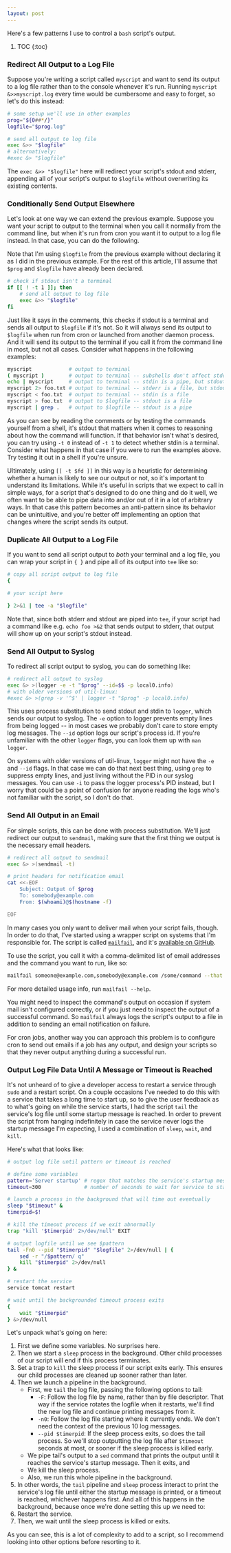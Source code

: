 ```yaml
---
layout: post
---
```


Here's a few patterns I use to control a `bash` script's output.

1. TOC
{:toc}

### Redirect All Output to a Log File

Suppose you're writing a script called `myscript` and want to send its output to a log file rather than to the console whenever it's run.
Running `myscript &>>myscript.log` every time would be cumbersome and easy to forget,
so let's do this instead:

```bash
# some setup we'll use in other examples
prog="${0##*/}"
logfile="$prog.log"

# send all output to log file
exec &>> "$logfile"
# alternatively:
#exec &> "$logfile"
```

The `exec &>> "$logfile"` here will redirect your script's stdout and stderr,
appending all of your script's output to `$logfile` without overwriting its existing contents.

<!--
You can use `&>` instead of `&>>` to overwrite `$logfile`,
effectively replacing its contents with your script's output.

Quick aside about the declaration of `$prog` above:
`${0##*/}` is identical to `$(basename "$0")` except that the former doesn't fork a new process.
-->

### Conditionally Send Output Elsewhere

Let's look at one way we can extend the previous example.
Suppose you want your script to output to the terminal when you call it normally from the command line,
but when it's run from cron you want it to output to a log file instead.
In that case, you can do the following.

Note that I'm using `$logfile` from the previous example without declaring it as I did in the previous example.
For the rest of this article, I'll assume that `$prog` and `$logfile` have already been declared.

```bash
# check if stdout isn't a terminal
if [[ ! -t 1 ]]; then
	# send all output to log file
	exec &>> "$logfile"
fi
```

Just like it says in the comments,
this checks if stdout is a terminal and sends all output to `$logfile` if it's not.
So it will always send its output to `$logfile` when run from cron or launched from another daemon process.
And it will send its output to the terminal if you call it from the command line in most, but not all cases.
Consider what happens in the following examples:

```bash
myscript            # output to terminal
( myscript )        # output to terminal -- subshells don't affect stdout
echo | myscript     # output to terminal -- stdin is a pipe, but stdout is still a terminal
myscript 2> foo.txt # output to terminal -- stderr is a file, but stdout is still a terminal
myscript < foo.txt  # output to terminal -- stdin is a file
myscript > foo.txt  # output to $logfile -- stdout is a file
myscript | grep .   # output to $logfile -- stdout is a pipe
```

As you can see by reading the comments or by testing the commands yourself from a shell,
it's stdout that matters when it comes to reasoning about how the command will function.
If that behavior isn't what's desired,
you can try using `-t 0` instead of `-t 1` to detect whether stdin is a terminal.
Consider what happens in that case if you were to run the examples above. Try testing it out in a shell if you're unsure.

Ultimately, using `[[ -t $fd ]]` in this way is a heuristic for determining whether a human is likely to see our output or not,
so it's important to understand its limitations.
While it's useful in scripts that we expect to call in simple ways,
for a script that's designed to do one thing and do it well,
we often want to be able to pipe data into and/or out of it in a lot of arbitrary ways.
In that case this pattern becomes an anti-pattern since its behavior can be unintuitive,
and you're better off implementing an option that changes where the script sends its output.

### Duplicate All Output to a Log File

If you want to send all script output to *both* your terminal and a log file,
you can wrap your script in `{ }` and pipe all of its output into `tee` like so:

```bash
# copy all script output to log file
{

# your script here

} 2>&1 | tee -a "$logfile"
```

<!--
If you want to overwrite `$logfile` rather than append to it, omit the `-a` flag in the `tee` command.
-->

Note that, since both stderr and stdout are piped into `tee`,
if your script had a command like e.g. `echo foo >&2` that sends output to stderr,
that output will show up on your script's stdout instead.

### Send All Output to Syslog

To redirect all script output to syslog, you can do something like:

```bash
# redirect all output to syslog
exec &> >(logger -e -t "$prog" --id=$$ -p local0.info)
# with older versions of util-linux:
#exec &> >(grep -v '^$' | logger -t "$prog" -p local0.info)
```

This uses process substitution to send stdout and stdin to `logger`, which sends our output to syslog.
The `-e` option to logger prevents empty lines from being logged --
in most cases we probably don't care to store empty log messages.
The `--id` option logs our script's process id.
If you're unfamiliar with the other `logger` flags, you can look them up with `man logger`.

On systems with older versions of util-linux, `logger` might not have the `-e` and `--id` flags.
In that case we can do that next best thing, using `grep` to suppress empty lines,
and just living without the PID in our syslog messages.
You can use `-i` to pass the logger process's PID instead,
but I worry that could be a point of confusion for anyone reading the logs who's not familiar with the script,
so I don't do that.

### Send All Output in an Email

For simple scripts,
this can be done with process substitution.
We'll just redirect our output to `sendmail`,
making sure that the first thing we output is the necessary email headers.

```bash
# redirect all output to sendmail
exec &> >(sendmail -t)

# print headers for notification email
cat <<-EOF
	Subject: Output of $prog
	To: somebody@example.com
	From: $(whoami)@$(hostname -f)

EOF
```

In many cases you only want to deliver mail when your script fails, though.
In order to do that, I've started using a wrapper script on systems that I'm responsible for.
The script is called
[`mailfail`](https://raw.githubusercontent.com/natewoodward/code-snippets/master/bin/mailfail),
and it's
[available on GitHub](https://github.com/natewoodward/code-snippets/blob/master/bin/mailfail).

To use the script, you call it with a comma-delimited list of email addresses and the command you want to run, like so:

```bash
mailfail someone@example.com,somebody@example.com /some/command --that -might fail
```

For more detailed usage info, run `mailfail --help`.

You might need to inspect the command's output on occasion if system mail isn't configured correctly,
or if you just need to inspect the output of a successful command.
So `mailfail` always logs the script's output to a file in addition to sending an email notification on failure.

For cron jobs, another way you can approach this problem is to configure cron to send out emails if a job has any output,
and design your scripts so that they never output anything during a successful run.
<!--
If you already have a lot of scripts that weren't designed that way,
changing them to accomodate that setup can be a lot of work, though.
-->

### Output Log File Data Until A Message or Timeout is Reached

It's not unheard of to give a developer access to restart a service through `sudo` and a restart script.
On a couple occasions I've needed to do this with a service that takes a long time to start up,
so to give the user feedback as to what's going on while the service starts,
I had the script `tail` the service's log file until some startup message is reached.
In order to prevent the script from hanging indefinitely in case the service never logs the startup message I'm expecting,
I used a combination of `sleep`, `wait`, and `kill`.

Here's what that looks like:

```bash
# output log file until pattern or timeout is reached

# define some variables
pattern='Server startup' # regex that matches the service's startup message
timeout=300              # number of seconds to wait for service to start

# launch a process in the background that will time out eventually
sleep "$timeout" &
timerpid=$!

# kill the timeout process if we exit abnormally
trap "kill '$timerpid' 2>/dev/null" EXIT

# output logfile until we see $pattern
tail -Fn0 --pid "$timerpid" "$logfile" 2>/dev/null | {
	sed -r "/$pattern/ q"
	kill "$timerpid" 2>/dev/null
} &

# restart the service
service tomcat restart

# wait until the backgrounded timeout process exits
{
	wait "$timerpid"
} &>/dev/null
```

Let's unpack what's going on here:

1. First we define some variables. No surprises here.
1. Then we start a `sleep` process in the background. Other child processes of our script will end if this process terminates.
1. Set a trap to `kill` the sleep process if our script exits early. This ensures our child processes are cleaned up sooner rather than later.
1. Then we launch a pipeline in the background.
   * First, we `tail` the log file, passing the following options to tail:
     * `-F`: Follow the log file by name, rather than by file descriptor. That way if the service rotates the logfile when it restarts, we'll find the new log file and continue printing messages from it.
     * `-n0`: Follow the log file starting where it currently ends. We don't need the context of the previous 10 log messages.
     * `--pid $timerpid`: If the sleep process exits, so does the tail process. So we'll stop outputting the log file after `$timeout` seconds at most, or sooner if the sleep process is killed early.
   * We pipe tail's output to a `sed` command that prints the output until it reaches the service's startup message. Then it exits, and
   * We kill the sleep process.
   * Also, we run this whole pipeline in the background.
1. In other words, the `tail` pipeline and `sleep` process interact to print the service's log file until either the startup message is printed, or a timeout is reached, whichever happens first. And all of this happens in the background, because once we're done setting this up we need to:
1. Restart the service.
1. Then, we wait until the sleep process is killed or exits.

As you can see, this is a lot of complexity to add to a script,
so I recommend looking into other options before resorting to it.

<!--
### Footnotes

[^1]: More specifically, `${0##*/}` is a type of parameter expansion,
      and parameter expansions typically run faster than process forks like `$(basename "$0")`.
Forking a process over and over in a tight loop can add up pretty quickly and bog a script down,
and you never know when a script might be used in *another* script's tight loop,
so I try to avoid forking when possible.
On the other hand, using `basename` is a lot easier to read,
so overall I think there's a case to be made for using either of them.
On the other *other* hand, you only need `${0##*/}` explained to you once before you grok it,
so my personal preference is that it's objectively better.

[^2]: There are
      [ways around this](https://stackoverflow.com/a/11886837)
but
[they're](https://unix.stackexchange.com/questions/524811/not-being-set-to-the-pid-of-a-process-substitution-used-with-an-exte)
all
[terrible](https://unix.stackexchange.com/questions/388519/bash-wait-for-process-in-process-substitution-even-if-command-is-invalid).
If you're not sure what I mean by this,
try making the SO answer in the first link work in a sane way, without any race conditions or relying on undocumented `bash` behavior.

[^3]: When I say that `tail` is "first" here,
    I only mean that it's the first command in the pipeline when read top to bottom, left to right.
As many of you are well aware, processes in the same pipeline run concurrently.
-->
